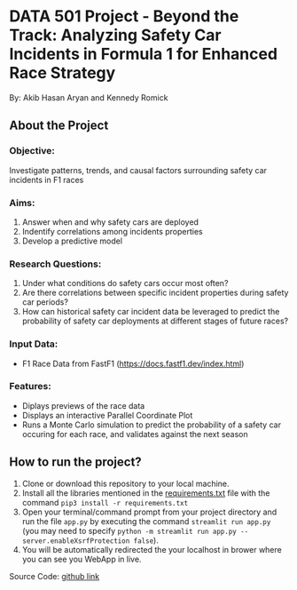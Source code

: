 # DATA 501 Project - Beyond the Track: Analyzing Safety Car Incidents in Formula 1 for Enhanced Race Strategy

By: Akib Hasan Aryan and Kennedy Romick

## About the Project

### Objective: 
Investigate patterns, trends, and causal factors surrounding safety car incidents in F1 races
### Aims:
1. Answer when and why safety cars are deployed
2. Indentify correlations among incidents properties
3. Develop a predictive model
### Research Questions:
1. Under what conditions do safety cars occur most often?
2. Are there correlations between specific incident properties during safety car periods?
3. How can historical safety car incident data be leveraged to predict the probability of safety car deployments at different stages of future races?
### Input Data: 
- F1 Race Data from FastF1 (https://docs.fastf1.dev/index.html)
### Features: 
- Diplays previews of the race data
- Displays an interactive Parallel Coordinate Plot
- Runs a Monte Carlo simulation to predict the probability of a safety car occuring for each race, and validates against the next season

## How to run the project?

1. Clone or download this repository to your local machine.
2. Install all the libraries mentioned in the [requirements.txt](https://github.com/kennedyromick/DATA_501/blob/main/requirements.txt) file with the command `pip3 install -r requirements.txt`
3. Open your terminal/command prompt from your project directory and run the file `app.py` by executing the command `streamlit run app.py` (you may need to specify `python -m streamlit run app.py --server.enableXsrfProtection false`).
4. You will be automatically redirected the your localhost in brower where you can see you WebApp in live.

Source Code: [github link](https://github.com/everydaycodings/Data-Analysis-Web-App)
